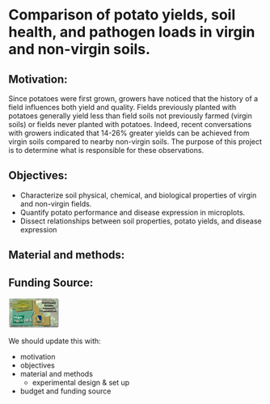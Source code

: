 # Comparison of potato yields, soil health, and pathogen loads in virgin and non-virgin soils. 
## Motivation: 
Since potatoes were first grown, growers have noticed that the history of a field influences both yield and quality. Fields previously planted with potatoes generally yield less than field soils not previously farmed (virgin soils) or fields never planted with potatoes. Indeed, recent conversations with growers indicated that 14-26% greater yields can be achieved from virgin soils compared to nearby non-virgin soils. The purpose of this project is to determine what is responsible for these observations.  
## Objectives: 
* Characterize soil physical, chemical, and biological properties of virgin and non-virgin fields.
* Quantify potato performance and disease expression in microplots.
* Dissect relationships between soil properties, potato yields, and disease expression 
## Material and methods:
## Funding Source:
<p align="left">
  <img width="100" height="60" src="Images/ConsortiumBanner2.png">
  </p>

  


We should update this with:
  - motivation
  - objectives
  - material and methods
    -  experimental design & set up
  - budget and funding source
